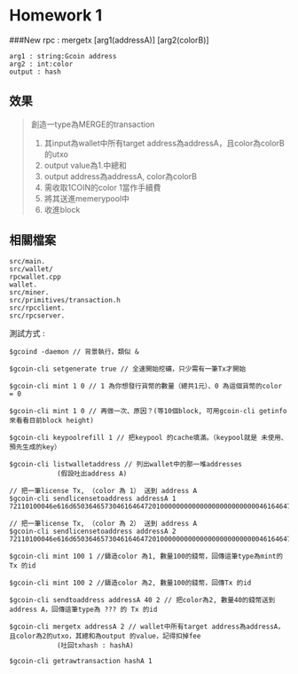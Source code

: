 # Homework 1
###New rpc : mergetx [arg1(addressA)] [arg2(colorB)]

	arg1 : string:Gcoin address
	arg2 : int:color
	output : hash

## 效果  
> 創造一type為MERGE的transaction  
> 1. 其input為wallet中所有target address為addressA，且color為colorB的utxo  
> 2. output value為1.中總和  
> 3. output address為addressA, color為colorB  
> 4. 需收取1COIN的color 1當作手續費  
> 5. 將其送進memerypool中  
> 6. 收進block

## 相關檔案

	src/main.
	src/wallet/
	rpcwallet.cpp
	wallet.
	src/miner.
	src/primitives/transaction.h
	src/rpcclient.
	src/rpcserver.

測試方式 : 

	$gcoind -daemon // 背景執行，類似 &

	$gcoin-cli setgenerate true // 全速開始挖礦，只少需有一筆Tx才開始

	$gcoin-cli mint 1 0 // 1 為你想發行貨幣的數量（總共1元）、0 為這個貨幣的color = 0
	
	$gcoin-cli mint 1 0 // 再做一次、原因？(等10個block, 可用gcoin-cli getinfo來看看目前block height)
	
	$gcoin-cli keypoolrefill 1 // 把keypool 的cache填滿。（keypool就是 未使用、預先生成的key）
	
	$gcoin-cli listwalletaddress // 列出wallet中的那一堆addresses
	            (假設吐出address A)

	// 把一筆license Tx, （color 為 1） 送到 address A
	$gcoin-cli sendlicensetoaddress addressA 1 72110100046e616d6503646573046164647201000000000000000000000000046164647200000000000000000000000001046c696e6b0000000000000000000000000000000000000000000000000000000000000000

	// 把一筆license Tx, （color 為 2） 送到 address A
	$gcoin-cli sendlicensetoaddress addressA 2 72110100046e616d6503646573046164647201000000000000000000000000046164647200000000000000000000000001046c696e6b0000000000000000000000000000000000000000000000000000000000000000
	
	$gcoin-cli mint 100 1 //鑄造color 為1, 數量100的錢幣，回傳這筆type為mint的 Tx 的id
	
	$gcoin-cli mint 100 2 //鑄造color 為2, 數量100的錢幣，回傳Tx 的id
	
	$gcoin-cli sendtoaddress addressA 40 2 // 把color為2, 數量40的錢幣送到address A，回傳這筆type為 ??? 的 Tx 的id
	
	$gcoin-cli mergetx addressA 2 // wallet中所有target address為addressA，且color為2的utxo，其總和為output 的value，記得扣掉fee
	            (吐回txhash : hashA)
	
	$gcoin-cli getrawtransaction hashA 1
	
	
	
	
	
